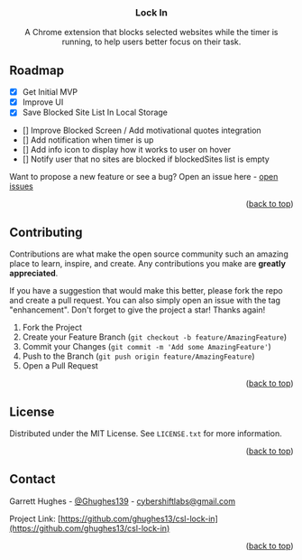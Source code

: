 <a name="readme-top"></a>

<div align="center">
  <h3 align="center">Lock In</h3>

  <p align="center">
    A Chrome extension that blocks selected websites while the timer is running, to help users better focus on their task. 
  </p>
</div>

## Roadmap

- [x] Get Initial MVP
- [x] Improve UI
- [x] Save Blocked Site List In Local Storage
- [] Improve Blocked Screen / Add motivational quotes integration
- [] Add notification when timer is up
- [] Add info icon to display how it works to user on hover
- [] Notify user that no sites are blocked if blockedSites list is empty

Want to propose a new feature or see a bug? Open an issue here - [open issues](https://github.com/ghughes13/csl-lock-in)

<p align="right">(<a href="#readme-top">back to top</a>)</p>

<!-- CONTRIBUTING -->

## Contributing

Contributions are what make the open source community such an amazing place to learn, inspire, and create. Any contributions you make are **greatly appreciated**.

If you have a suggestion that would make this better, please fork the repo and create a pull request. You can also simply open an issue with the tag "enhancement".
Don't forget to give the project a star! Thanks again!

1. Fork the Project
2. Create your Feature Branch (`git checkout -b feature/AmazingFeature`)
3. Commit your Changes (`git commit -m 'Add some AmazingFeature'`)
4. Push to the Branch (`git push origin feature/AmazingFeature`)
5. Open a Pull Request

<p align="right">(<a href="#readme-top">back to top</a>)</p>

<!-- LICENSE -->

## License

Distributed under the MIT License. See `LICENSE.txt` for more information.

<p align="right">(<a href="#readme-top">back to top</a>)</p>

<!-- CONTACT -->

## Contact

Garrett Hughes - [@Ghughes139](https://twitter.com/Ghughes139) - cybershiftlabs@gmail.com

Project Link: [https://github.com/ghughes13/csl-lock-in](https://github.com/ghughes13/csl-lock-in)

<p align="right">(<a href="#readme-top">back to top</a>)</p>
